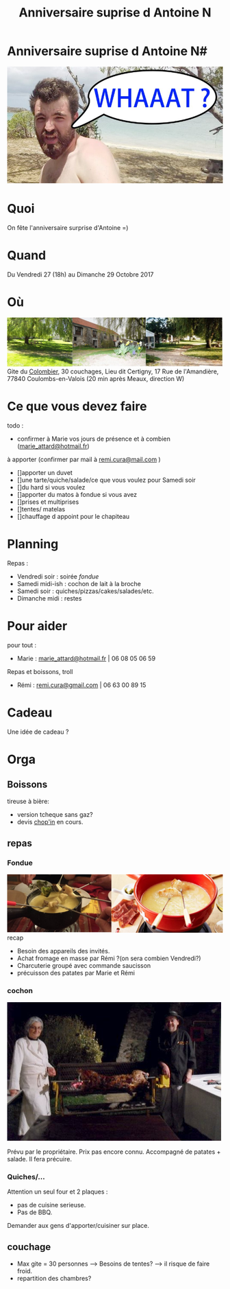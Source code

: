 ﻿---
layout: page
title: Anniversaire suprise d Antoine N
---
# Anniversaire suprise d Antoine N#
![whaaat](/img/birthday/whaaat.jpg)


# Quoi #
On fête l'anniversaire surprise d'Antoine =)


# Quand #
Du Vendredi 27 (18h) au Dimanche 29 Octobre 2017


# Où #
![gite](/img/birthday/gite.jpg)
Gite du [Colombier](http://www.lecolombier77.com/index.php), 30 couchages,
Lieu dit Certigny, 17 Rue de l'Amandière, 77840 Coulombs-en-Valois
(20 min après Meaux, direction W)


# Ce que vous devez faire #
todo : 
 - confirmer à Marie vos jours de présence et à combien (marie_attard@hotmail.fr)

à apporter (confirmer par mail à remi.cura@mail.com )

 - []apporter un duvet
 - []une tarte/quiche/salade/ce que vous voulez pour Samedi soir
 - []du hard si vous voulez
 - []apporter du matos à fondue si vous avez
 - []prises et multiprises
 - []tentes/ matelas
 - []chauffage d appoint pour le chapiteau

 
# Planning #
Repas : 
 - Vendredi soir : soirée _*fondue*_
 - Samedi midi-ish : cochon de lait à la broche
 - Samedi soir : quiches/pizzas/cakes/salades/etc.
 - Dimanche midi : restes


# Pour aider #
pour tout : 
 - Marie : marie_attard@hotmail.fr  |  06 08 05 06 59


Repas et boissons, troll
 - Rémi : remi.cura@gmail.com  |  06 63 00 89 15


# Cadeau #
Une idée de cadeau ?


# Orga #


## Boissons ##
tireuse à bière:
 - version tcheque sans gaz?
 - devis [chop'in](http://www.chop-in.beer) en cours. 


## repas ##


### Fondue ###
![fondue](/img/birthday/fondue.jpg)
recap
 - Besoin des appareils des invités.
 - Achat fromage en masse par Rémi ?(on sera combien Vendredi?)
 - Charcuterie groupé avec commande saucisson
 - précuisson des patates par Marie et Rémi


### cochon ###
![cochon](/img/birthday/mechoui.jpg)



Prévu par le propriétaire. Prix pas encore connu. Accompagné de patates + salade.
Il fera précuire.


### Quiches/... ###
Attention un seul four et 2 plaques :
 - pas de cuisine serieuse. 
 - Pas de BBQ.
 
 Demander aux gens d'apporter/cuisiner sur place.


## couchage ##
 - Max gite = 30 personnes --> Besoins de tentes? --> il risque de faire froid.
 - repartition des chambres?